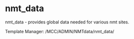 nmt_data
========

nmt_data - provides global data needed for various nmt sites.

Template Manager:
/MCC/ADMIN/NMTdata/nmt_data/
